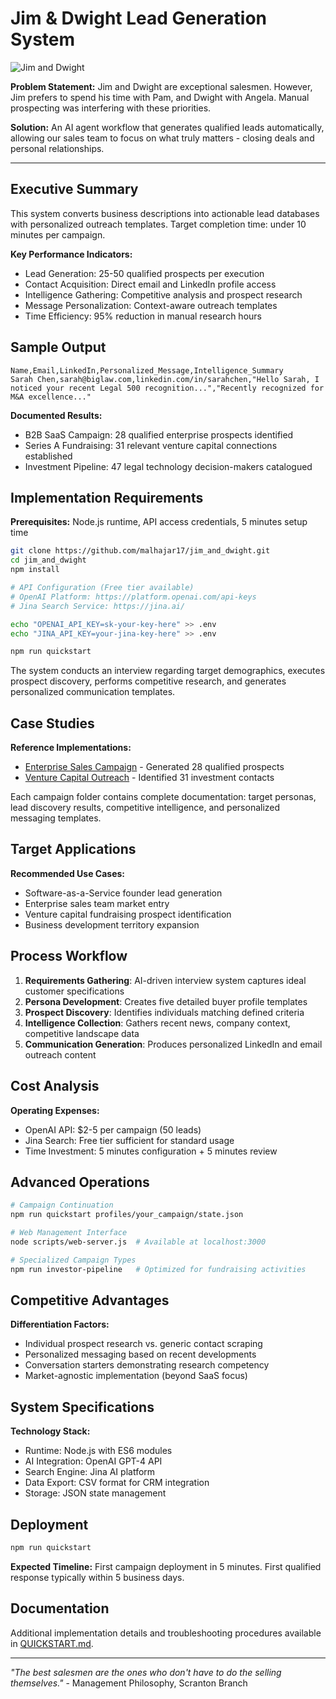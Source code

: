 # Jim & Dwight Lead Generation System

![Jim and Dwight](https://media.giphy.com/media/5wWf7GR2nhgamhRnEuA/giphy.gif)

**Problem Statement:** Jim and Dwight are exceptional salesmen. However, Jim prefers to spend his time with Pam, and Dwight with Angela. Manual prospecting was interfering with these priorities.

**Solution:** An AI agent workflow that generates qualified leads automatically, allowing our sales team to focus on what truly matters - closing deals and personal relationships.

---

## Executive Summary

This system converts business descriptions into actionable lead databases with personalized outreach templates. Target completion time: under 10 minutes per campaign.

**Key Performance Indicators:**
- Lead Generation: 25-50 qualified prospects per execution
- Contact Acquisition: Direct email and LinkedIn profile access
- Intelligence Gathering: Competitive analysis and prospect research
- Message Personalization: Context-aware outreach templates
- Time Efficiency: 95% reduction in manual research hours

## Sample Output

```csv
Name,Email,LinkedIn,Personalized_Message,Intelligence_Summary
Sarah Chen,sarah@biglaw.com,linkedin.com/in/sarahchen,"Hello Sarah, I noticed your recent Legal 500 recognition...","Recently recognized for M&A excellence..."
```

**Documented Results:**
- B2B SaaS Campaign: 28 qualified enterprise prospects identified
- Series A Fundraising: 31 relevant venture capital connections established
- Investment Pipeline: 47 legal technology decision-makers catalogued

## Implementation Requirements

**Prerequisites:** Node.js runtime, API access credentials, 5 minutes setup time

```bash
git clone https://github.com/malhajar17/jim_and_dwight.git
cd jim_and_dwight
npm install

# API Configuration (Free tier available)
# OpenAI Platform: https://platform.openai.com/api-keys
# Jina Search Service: https://jina.ai/

echo "OPENAI_API_KEY=sk-your-key-here" >> .env
echo "JINA_API_KEY=your-jina-key-here" >> .env

npm run quickstart
```

The system conducts an interview regarding target demographics, executes prospect discovery, performs competitive research, and generates personalized communication templates.

## Case Studies

**Reference Implementations:**
- [Enterprise Sales Campaign](profiles/p_20250726_1425_sales/) - Generated 28 qualified prospects
- [Venture Capital Outreach](profiles/p_20250726_1445_investment/) - Identified 31 investment contacts

Each campaign folder contains complete documentation: target personas, lead discovery results, competitive intelligence, and personalized messaging templates.

## Target Applications

**Recommended Use Cases:**
- Software-as-a-Service founder lead generation
- Enterprise sales team market entry
- Venture capital fundraising prospect identification
- Business development territory expansion

## Process Workflow

1. **Requirements Gathering**: AI-driven interview system captures ideal customer specifications
2. **Persona Development**: Creates five detailed buyer profile templates
3. **Prospect Discovery**: Identifies individuals matching defined criteria
4. **Intelligence Collection**: Gathers recent news, company context, competitive landscape data
5. **Communication Generation**: Produces personalized LinkedIn and email outreach content

## Cost Analysis

**Operating Expenses:**
- OpenAI API: $2-5 per campaign (50 leads)
- Jina Search: Free tier sufficient for standard usage
- Time Investment: 5 minutes configuration + 5 minutes review

## Advanced Operations

```bash
# Campaign Continuation
npm run quickstart profiles/your_campaign/state.json

# Web Management Interface
node scripts/web-server.js  # Available at localhost:3000

# Specialized Campaign Types
npm run investor-pipeline   # Optimized for fundraising activities
```

## Competitive Advantages

**Differentiation Factors:**
- Individual prospect research vs. generic contact scraping
- Personalized messaging based on recent developments
- Conversation starters demonstrating research competency  
- Market-agnostic implementation (beyond SaaS focus)

## System Specifications

**Technology Stack:**
- Runtime: Node.js with ES6 modules
- AI Integration: OpenAI GPT-4 API
- Search Engine: Jina AI platform
- Data Export: CSV format for CRM integration
- Storage: JSON state management

## Deployment

```bash
npm run quickstart
```

**Expected Timeline:** First campaign deployment in 5 minutes. First qualified response typically within 5 business days.

## Documentation

Additional implementation details and troubleshooting procedures available in [QUICKSTART.md](QUICKSTART.md).

---

*"The best salesmen are the ones who don't have to do the selling themselves."* - Management Philosophy, Scranton Branch
